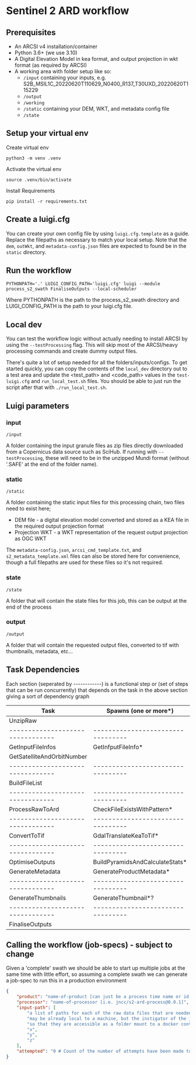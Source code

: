 # Sentinel 2 ARD workflow

## Prerequisites

* An ARCSI v4 installation/container
* Python 3.6+ (we use 3.10)
* A Digital Elevation Model in kea format, and output projection in wkt format (as required by ARCSI)
* A working area with folder setup like so:
  * `/input` containing your inputs, e.g. S2B_MSIL1C_20220620T110629_N0400_R137_T30UXD_20220620T115229
  * `/output`
  * `/working`
  * `/static` containing your DEM, WKT, and metadata config file
  * `/state`

## Setup your virtual env

Create virtual env

    python3 -m venv .venv

Activate the virtual env

    source .venv/bin/activate

Install Requirements

    pip install -r requirements.txt


## Create a luigi.cfg

You can create your own config file by using `luigi.cfg.template` as a guide. Replace the filepaths as necessary to match your local setup. Note that the `dem`, `outWkt`, and `metadata-config.json` files are expected to found be in the `static` directory.

## Run the workflow

    PYTHONPATH='.' LUIGI_CONFIG_PATH='luigi.cfg' luigi --module process_s2_swath FinaliseOutputs --local-scheduler

Where PYTHONPATH is the path to the process_s2_swath directory and LUIGI_CONFIG_PATH is the path to your luigi.cfg file. 

## Local dev

You can test the workflow logic without actually needing to install ARCSI by using the `--testProcessing` flag. This will skip most of the ARCSI/heavy processing commands and create dummy output files.

There's quite a lot of setup needed for all the folders/inputs/configs. To get started quickly, you can copy the contents of the `local_dev` directory out to a test area and update the \<test_path> and \<code_path> values in the `test-luigi.cfg` and `run_local_test.sh` files. You should be able to just run the script after that with `./run_local_test.sh`.

## Luigi parameters

### input

`/input`

A folder containing the input granule files as zip files directly downloaded from a Copernicus data source such as SciHub. If running with `--testProcessing`, these will need to be in the unzipped Mundi format (without '.SAFE' at the end of the folder name).

### static

`/static`

A folder containing the static input files for this processing chain, two files need to exist here;

 - DEM file - a digital elevation model converted and stored as a KEA file in the required output projection format
 - Projection WKT - a WKT representation of the request output projection as OGC WKT

The `metadata-config.json`, `arcsi_cmd_template.txt`, and `s2_metadata_template.xml` files can also be stored here for convenience, though a full filepaths are used for these files so it's not required.

### state

`/state`

A folder that will contain the state files for this job, this can be output at the end of the process 

### output

`/output`

A folder that will contain the requested output files, converted to tif with thumbnails, metadata, etc...

## Task Dependencies

Each section (seperated by ------------) is a functional step or (set of steps that can be run concurrently) that depends on the task in the above section giving a sort of dependency graph

| Task                           | Spawns (one or more*)           |
|--------------------------------|---------------------------------|
| UnzipRaw                       |                                 |
|--------------------------------|---------------------------------|
| GetInputFileInfos              | GetInfputFileInfo*              |
| GetSatelliteAndOrbitNumber     |                                 |
|--------------------------------|---------------------------------|
| BuildFileList                  |                                 |
|--------------------------------|---------------------------------|
| ProcessRawToArd                | CheckFileExistsWithPattern*     |
|--------------------------------|---------------------------------|
| ConvertToTif                   | GdalTranslateKeaToTif*          |
|--------------------------------|---------------------------------|
| OptimiseOutputs                | BuildPyramidsAndCalculateStats* |
| GenerateMetadata               | GenerateProductMetadata*        |
|--------------------------------|---------------------------------|
| GenerateThumbnails             | GenerateThumbnail*?             |
|--------------------------------|---------------------------------|
| FinaliseOutputs                |                                 |

## Calling the workflow (job-specs) - subject to change

Given a 'complete' swath we should be able to start up multiple jobs at the same time with little effort, so assuming a complete swath we can generate a job-spec to run this in a production environment

```json
{
    "product": "name-of-product [can just be a process time name or id for the job]",
    "processor": "name-of-processor [i.e. jncc/s2-ard-process@0.0.1]",
    "input-path": [
        "a list of paths for each of the raw data files that are needed for this process to run",
        "may be already local to a machine, but the instigator of the job should move these files",
        "so that they are accessible as a folder mount to a docker container",
        "x",
        "y",
        "z"
    ],
    "attempted": "0 # Count of the number of attempts have been made to process this product"
}
```
